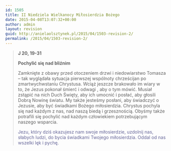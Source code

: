```yaml
---
id: 1505
title: II Niedziela Wielkanocy Miłosierdzia Bożego
date: 2015-04-08T13:07:32+00:00
author: admin
layout: revision
guid: http://anielaolsztynek.pl/2015/04/1503-revision-2/
permalink: /2015/04/1503-revision-2/
---
```

> **J 20, 19-31**
> 
> **Pochylić się nad bliźnim**
> 
> Zamknięte z obawy przed otoczeniem drzwi i niedowiarstwo Tomasza &#8211; tak wyglądała sytuacja pierwszej wspólnoty chrześcijan po zmartwychwstaniu Chrystusa. Wciąż jeszcze brakowało im wiary w to, że Jezus pokonał śmierć i odwagi , aby o tym mówić. Musiał zstąpić na nich Duch Święty, aby ich umocnić i posłać, aby głosili Dobrą Nowinę światu. My także jesteśmy posłani, aby świadczyć o Jezusie, aby być świadkami Bożego miłosierdzia. Chrystus pochyla się nad każdym z nas, nad naszą biedą i grzesznością. Obyśmy także potrafili się pochylić nad każdym człowiekiem potrzebującym naszego wsparcia.
> 
> <span style="color: #666699;">Jezu, który dziś okazujesz nam swoje miłosierdzie, uzdolnij nas, słabych ludzi, do bycia świadkami Twojego miłosierdzia. Oddal od nas wszelki lęk i pychę.</span>